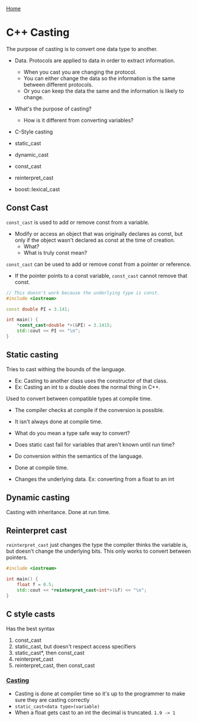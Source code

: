 [Home](../README.md#c)

# C++ Casting
The purpose of casting is to convert one data type to another.
- Data. Protocols are applied to data in order to extract information.
	- When you cast you are changing the protocol.
	- You can either change the data so the information is the same between different protocols.
	- Or you can keep the data the same and the information is likely to change.


- What's the purpose of casting?
	- How is it different from converting variables?
- C-Style casting
- static_cast
- dynamic_cast
- const_cast
+ reinterpret_cast
- boost::lexical_cast

## Const Cast
`const_cast` is used to add or remove const from a variable.
- Modify or access an object that was originally declares as const, but only if the object wasn't declared as const at the time of creation.
	- What?
	- What is truly const mean?

`const_cast` can be used to add or remove const from a pointer or reference.
- If the pointer points to a const variable, `const_cast` cannot remove that const.

```C++
// This doesn't work because the underlying type is const.
#include <iostream>

const double PI = 3.141;

int main() {
	*const_cast<double *>(&PI) = 3.1415;
	std::cout << PI << "\n";
}
```

## Static casting
Tries to cast withing the bounds of the language.
- Ex: Casting to another class uses the constructor of that class.
- Ex: Casting an int to a double does the normal thing in C++.

Used to convert between compatible types at compile time.
- The compiler checks at compile if the conversion is possible.

- It isn't always done at compile time.

- What do you mean a type safe way to convert?
- Does static cast fail for variables that aren't known until run time?

- Do conversion within the semantics of the language.
- Done at compile time.
- Changes the underlying data. Ex: converting from a float to an int

## Dynamic casting
Casting with inheritance.
Done at run time.

## Reinterpret cast
`reinterpret_cast` just changes the type the compiler thinks the variable is, but doesn't change the underlying bits. This only works to convert between pointers.

```C++
#include <iostream>

int main() {
	float f = 0.5;
	std::cout << *reinterpret_cast<int*>(&f) << "\n";
}
```

## C style casts
Has the best syntax

1. const_cast
2. static_cast, but doesn't respect access specifiers
3. static_cast*, then const_cast
4. reinterpret_cast
5. reinterpret_cast, then const_cast


### [Casting](#c)
- Casting is done at compiler time so it's up to the programmer to make sure they are casting correctly
- `static_cast<data type>(variable)`
- When a float gets cast to an int the decimal is truncated. `1.9 -> 1`
